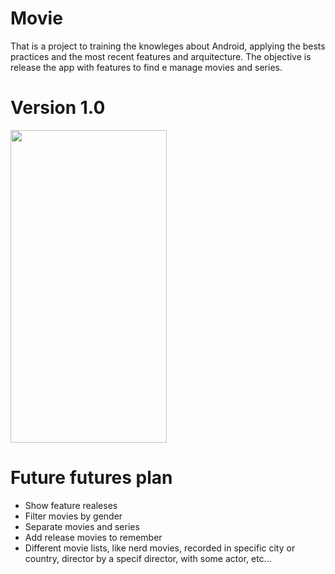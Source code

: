 # Movie
That is a project to training the knowleges about Android, applying the bests practices and the most recent features and arquitecture. The objective is release the app with features to find e manage movies and series.

# Version 1.0

<img src="https://github.com/claudiogaalvao/Movie/raw/master/gifs/Versao1.gif" width="250" height="500" />

# Future futures plan

- Show feature realeses
- Filter movies by gender
- Separate movies and series
- Add release movies to remember
- Different movie lists, like nerd movies, recorded in specific city or country, director by a specif director, with some actor, etc...
